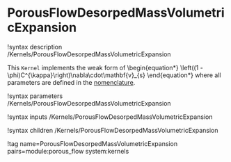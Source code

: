 # PorousFlowDesorpedMassVolumetricExpansion

!syntax description /Kernels/PorousFlowDesorpedMassVolumetricExpansion

This `Kernel` implements the weak form of
\begin{equation*}
  \left((1 - \phi)C^{\kappa}\right)\nabla\cdot\mathbf{v}_{s}
\end{equation*}
where all parameters are defined in the [nomenclature](/nomenclature.md).

!syntax parameters /Kernels/PorousFlowDesorpedMassVolumetricExpansion

!syntax inputs /Kernels/PorousFlowDesorpedMassVolumetricExpansion

!syntax children /Kernels/PorousFlowDesorpedMassVolumetricExpansion

!tag name=PorousFlowDesorpedMassVolumetricExpansion pairs=module:porous_flow system:kernels
